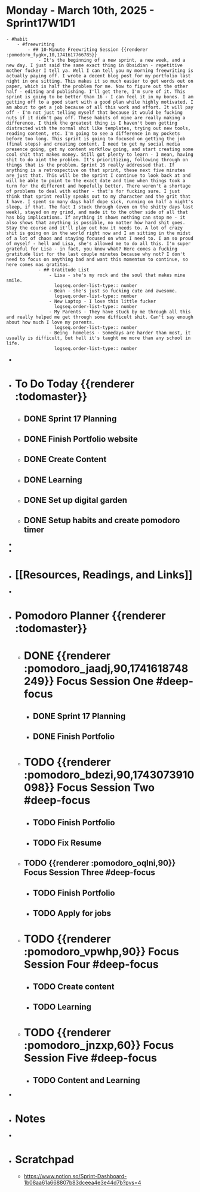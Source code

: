 # Monday - March 10th, 2025 - Sprint17W1D1
	- #habit
		- #freewriting
			- ## 10-Minute Freewriting Session {{renderer :pomodoro_fygkv,10,1741617766785}}
				- It's the beginning of a new sprint, a new week, and a new day. I just said the same exact thing in Obsidian - repetitive mother fucker I tell ya. Well I can tell you my morning freewriting is actually paying off. I wrote a decent blog post for my portfolio last night in one sitting. This makes it so much easier to get words out on paper, which is half the problem for me. Now to figure out the other half - editing and publishing. I'll get there, I'm sure of it. This sprint is going to be better than 16 - I can feel it in my bones. I am getting off to a good start with a good plan while highly motivated. I am about to get a job because of all this work and effort. It will pay off - I'm not just telling myself that because it would be fucking nuts if it didn't pay off. These habits of mine are really making a difference. I think the greatest thing is I haven't been getting distracted with the normal shit like templates, trying out new tools, reading content, etc. I'm going to see a difference in my pockets before too long. This sprint is going to focused on getting the job (final steps) and creating content. I need to get my social media presence going, get my content workflow going, and start creating some cool shit that makes money. Still got plenty to learn - I mean, having shit to do aint the problem. It's prioritizing, following through on things that is the problem. Sprint 16 really addressed that. If anything is a retrospective on that sprint, these next five minutes are just that. This will be the sprint I continue to look back at and will be able to point to the exact date and time when things took a turn for the different and hopefully better. There weren't a shortage of problems to deal with either - that's for fucking sure. I just think that sprint really speaks out to my character and the grit that I have. I spent so many days half dope sick, running on half a night's sleep, if that. The fact I stuck through (even on the shitty days last week), stayed on my grind, and made it to the other side of all that has big implications. If anything it shows nothing can stop me - it also shows that anything is possible, no matter how hard shit goes. Stay the course and it'll play out how it needs to. A lot of crazy shit is going on in the world right now and I am sitting in the midst of a lot of chaos and staying focused on what I need to. I am so proud of myself - hell and Lisa, she's allowed me to do all this. I'm super grateful for Lisa - in fact, you know what? Here comes a fucking gratitude list for the last couple minutes because why not? I don't need to focus on anything bad and want this momentum to continue, so here comes mas gratitas.
				- ## Gratitude List
					- Lisa - she's my rock and the soul that makes mine smile.
					  logseq.order-list-type:: number
					- Bean - she's just so fucking cute and awesome.
					  logseq.order-list-type:: number
					- New Laptop - I love this little fucker
					  logseq.order-list-type:: number
					- My Parents - They have stuck by me through all this and really helped me get through some difficult shit. Can't say enough about how much I love my parents.
					  logseq.order-list-type:: number
					- Being  homeless - Somedays are harder than most, it usually is difficult, but hell it's taught me more than any school in life.
					  logseq.order-list-type:: number
-
- # To Do Today {{renderer :todomaster}}
	- ## DONE Sprint 17 Planning
	- ## DONE Finish Portfolio website
	- ## DONE Create Content
	- ## DONE Learning
	- ## DONE Set up digital garden
	- ## DONE Setup habits and create pomodoro timer
-
-
- # [[Resources, Readings, and Links]]
-
- # Pomodoro Planner {{renderer :todomaster}}
	- # DONE {{renderer :pomodoro_jaadj,90,1741618748249}} Focus Session One #deep-focus
		- ## DONE Sprint 17 Planning
		- ## DONE Finish Portfolio
	- # TODO {{renderer :pomodoro_bdezi,90,1743073910098}} Focus Session Two #deep-focus
		- ## TODO Finish Portfolio
		- ## TODO Fix Resume
	- ## TODO {{renderer :pomodoro_oqlni,90}} Focus Session Three #deep-focus
		- ## TODO Finish Portfolio
		- ## TODO Apply for jobs
	- # TODO {{renderer :pomodoro_vpwhp,90}} Focus Session Four #deep-focus
		- ## TODO Create content
		- ## TODO Learning
	- # TODO {{renderer :pomodoro_jnzxp,60}} Focus Session Five #deep-focus
		- ## TODO Content and Learning
-
- # Notes
-
- # Scratchpad
	- https://www.notion.so/Sprint-Dashboard-1b08aa61a668807b83dceea4e3e44d7b?pvs=4